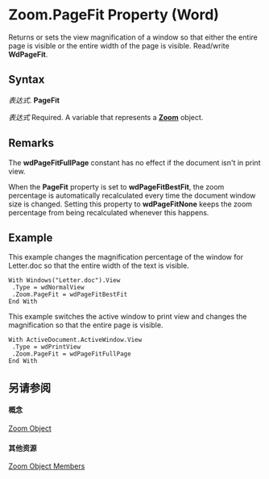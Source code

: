 
# Zoom.PageFit Property (Word)

Returns or sets the view magnification of a window so that either the entire page is visible or the entire width of the page is visible. Read/write  **WdPageFit**.


## Syntax

 _表达式_. **PageFit**

 _表达式_ Required. A variable that represents a **[Zoom](9a07fe91-fe6c-21f8-7022-1c56676b89ef.md)** object.


## Remarks

The  **wdPageFitFullPage** constant has no effect if the document isn't in print view.

When the  **PageFit** property is set to **wdPageFitBestFit**, the zoom percentage is automatically recalculated every time the document window size is changed. Setting this property to **wdPageFitNone** keeps the zoom percentage from being recalculated whenever this happens.


## Example

This example changes the magnification percentage of the window for Letter.doc so that the entire width of the text is visible.


```
With Windows("Letter.doc").View 
 .Type = wdNormalView 
 .Zoom.PageFit = wdPageFitBestFit 
End With
```

This example switches the active window to print view and changes the magnification so that the entire page is visible.




```
With ActiveDocument.ActiveWindow.View 
 .Type = wdPrintView 
 .Zoom.PageFit = wdPageFitFullPage 
End With
```


## 另请参阅


#### 概念


[Zoom Object](9a07fe91-fe6c-21f8-7022-1c56676b89ef.md)
#### 其他资源


[Zoom Object Members](http://msdn.microsoft.com/library/9e147daf-bb28-14e0-5f99-69e19952500f%28Office.15%29.aspx)